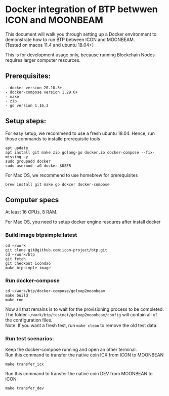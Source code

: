 # Docker integration of BTP betwwen ICON and MOONBEAM

This document will walk you through setting up a Docker environment to demonstrate how to run BTP between ICON and MOONBEAM.   
(Tested on macos 11.4 and ubuntu 18.04+)

This is for development usage only, because running Blockchain Nodes requires larger computer resources. 

## Prerequisites:  
```
- docker version 20.10.5+
- docker-compose version 1.29.0+
- make
- zip
- go version 1.16.3
```

## Setup steps:  

For easy setup, we recommend to use a fresh ubuntu 18.04. Hence, run those commands to installe prerequisite tools
```
apt update
apt install git make zip golang-go docker.io docker-compose --fix-missing -y
sudo groupadd docker
sudo usermod -aG docker $USER
```

For Mac OS, we recommend to use homebrew for prerequisites
```
brew install git make go dokcer docker-compose
```

## Computer specs

At least 16 CPUs, 8 RAM.

For Mac OS, you need to setup docker engine resoures after install docker

### Build image btpsimple:latest

```
cd ~/work
git clone git@github.com:icon-project/btp.git
cd ~/work/btp
git fetch
git checkout icondao
make btpsimple-image
```

### Run docker-compose

```
cd ~/work/btp/docker-compose/goloop2moonbeam
make build
make run
```

Now all that remains is to wait for the provisioning process to be completed.    
The folder `~/work/btp/testnet/goloop2moonbeam/config` will contain all of the configuration files.   
Note: If you want a fresh test, run `make clean` to remove the old test data.

### Run test scenarios:

Keep the docker-compose running and open an other terminal.  
Run this command to transfer the native coin ICX from ICON to MOONBEAN
```
make transfer_icx
```

Run this command to transfer the native coin DEV from MOONBEAN to ICON:
```
make transfer_dev
```
